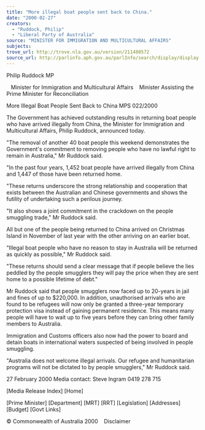 ```yaml
---
title: "More illegal boat people sent back to China."
date: "2000-02-27"
creators:
  - "Ruddock, Philip"
  - "Liberal Party of Australia"
source: "MINISTER FOR IMMIGRATION AND MULTICULTURAL AFFAIRS"
subjects:
trove_url: http://trove.nla.gov.au/version/211480572
source_url: http://parlinfo.aph.gov.au/parlInfo/search/display/display.w3p;query=Id%3A%22media/pressrel/2RW06%22
---
```


 Philip Ruddock MP

    Minister for Immigration and Multicultural Affairs    Minister Assisting the Prime Minister for Reconciliation

 More Illegal Boat People Sent Back to China MPS 022/2000

 The Government has achieved outstanding results in returning boat people who have arrived illegally from China, the Minister for Immigration and Multicultural Affairs, Philip Ruddock, announced today.

 "The removal of another 40 boat people this weekend demonstrates the Government's commitment to removing people who have no lawful right to remain in Australia," Mr Ruddock said.

 "In the past four years, 1,452 boat people have arrived illegally from China and 1,447 of those have been returned home.

 "These returns underscore the strong relationship and cooperation that exists between the Australian and Chinese governments and shows the futility of undertaking such a perilous journey.

 "It also shows a joint commitment in the crackdown on the people smuggling trade," Mr Ruddock said.

 All but one of the people being returned to China arrived on Christmas Island in November of last year with the other arriving on an earlier boat.

 "Illegal boat people who have no reason to stay in Australia will be returned as quickly as possible," Mr Ruddock said.

 "These returns should send a clear message that if people believe the lies peddled by the people smugglers they will pay the price when they are sent home to a possible lifetime of debt."

 Mr Ruddock said that people smugglers now faced up to 20-years in jail and fines of up to $220,000. In addition, unauthorised arrivals who are found to be refugees will now only be granted a three-year temporary protection visa instead of gaining permanent residence. This means many people will have to wait up to five years before they can bring other family members to Australia.

 Immigration and Customs officers also now had the power to board and detain boats in international waters suspected of being involved in people smuggling.

 "Australia does not welcome illegal arrivals. Our refugee and humanitarian programs will not be dictated to by people smugglers," Mr Ruddock said.

 27 February 2000 Media contact: Steve Ingram 0419 278 715

 [Media Release Index] [Home]

 [Prime Minister] [Department] [MRT] [RRT] [Legislation] [Addresses] [Budget] [Govt Links]

 © Commonwealth of Australia 2000    Disclaimer

